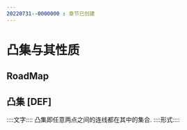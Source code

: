 ```yaml
---
20220731--0000000 : 章节已创建
---
```

# 凸集与其性质
## RoadMap

## 凸集 [DEF]
::::文字::::
凸集即任意两点之间的连线都在其中的集合. 
::::形式::::
